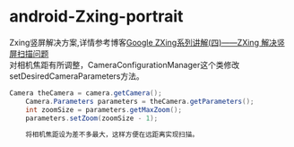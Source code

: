 # android-Zxing-portrait
Zxing竖屏解决方案,详情参考博客[Google ZXing系列讲解(四)——ZXing 解决竖屏扫描问题](http://www.jianshu.com/p/b78a967e2ac7 "点击查看博客")</br>
对相机焦距有所调整，CameraConfigurationManager这个类修改setDesiredCameraParameters方法。
```Java
Camera theCamera = camera.getCamera();
    Camera.Parameters parameters = theCamera.getParameters();
    int zoomSize = parameters.getMaxZoom();
    parameters.setZoom(zoomSize - 1);
   
    将相机焦距设为差不多最大，这样方便在远距离实现扫描。
